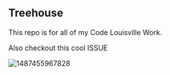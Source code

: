## Treehouse

This repo is for all of my Code Louisville Work.

Also checkout this cool ISSUE

![1487455967828](https://cloud.githubusercontent.com/assets/25045001/23838194/615382e2-0769-11e7-99b7-bbfe2a7ad7b0.jpg)
